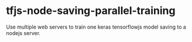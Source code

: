 # tfjs-node-saving-parallel-training
Use multiple web servers to train one keras tensorflowjs model saving to a nodejs server.
